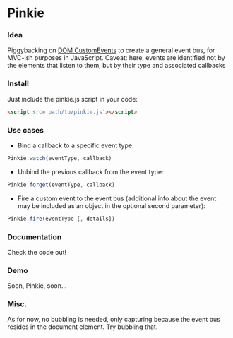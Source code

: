 Pinkie
======

### Idea ###
Piggybacking on [DOM CustomEvents](https://developer.mozilla.org/en/docs/DOM/Event/CustomEvent) to create a general event bus, for MVC-ish purposes in JavaScript.
Caveat: here, events are identified not by the elements that listen to them, but by their type and associated callbacks

### Install ###
Just include the pinkie.js script in your code:
```html
<script src='path/to/pinkie.js'></script>
```

### Use cases ###
* Bind a callback to a specific event type:

```js
Pinkie.watch(eventType, callback)
```

* Unbind the previous callback from the event type:

```js
Pinkie.forget(eventType, callback)
```

* Fire a custom event to the event bus (additional info about the event may be included as an object in the optional second parameter):

```js
Pinkie.fire(eventType [, details])
```

### Documentation ###
Check the code out!

### Demo ###
Soon, Pinkie, soon...

### Misc. ###
As for now, no bubbling is needed, only capturing because the event bus resides in the document element. Try bubbling that.
